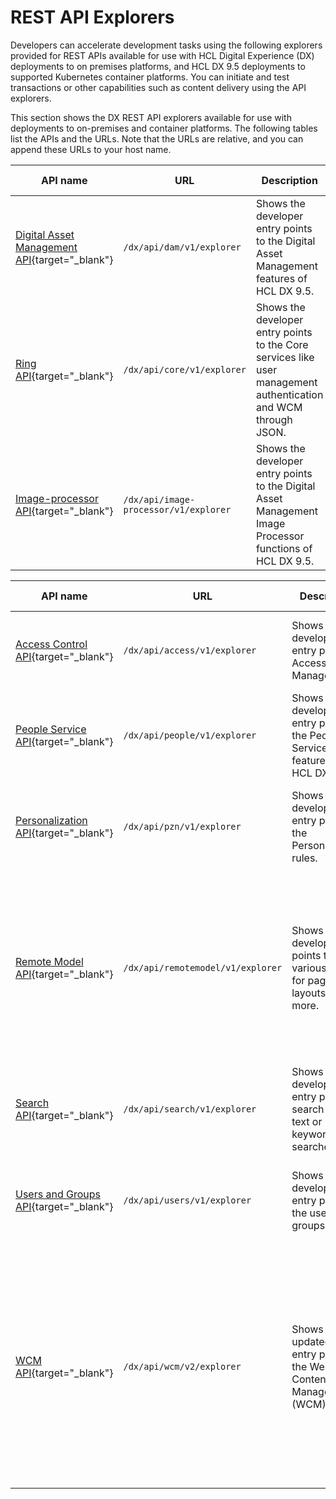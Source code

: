# REST API Explorers

Developers can accelerate development tasks using the following explorers provided for REST APIs available for use with HCL Digital Experience (DX) deployments to on premises platforms, and HCL DX 9.5 deployments to supported Kubernetes container platforms. You can initiate and test transactions or other capabilities such as content delivery using the API explorers.

This section shows the DX REST API explorers available for use with deployments to on-premises and container platforms. The following tables list the APIs and the URLs. Note that the URLs are relative, and you can append these URLs to your host name.

|API name|URL|Description|Additional information|
|--------|---|-----------|----------------------|
|[Digital Asset Management API](https://opensource.hcltechsw.com/experience-api-documentation/dam-api/){target="_blank"}|`/dx/api/dam/v1/explorer`|Shows the developer entry points to the Digital Asset Management features of HCL DX 9.5.|JSON format.|
|[Ring API](https://opensource.hcltechsw.com/experience-api-documentation/ring-api/){target="_blank"}|`/dx/api/core/v1/explorer`|Shows the developer entry points to the Core services like user management authentication and WCM through JSON.|JSON format. See the [HCL Experience API](../hcl_experience_api/index.md) Help Center topic for more information.|
|[Image-processor API](https://opensource.hcltechsw.com/experience-api-documentation/image-processor-api/){target="_blank"}|`/dx/api/image-processor/v1/explorer`|Shows the developer entry points to the Digital Asset Management Image Processor functions of HCL DX 9.5.|JSON format.|

|API name|URL|Description|Additional information|
|--------|---|-----------|----------------------|
|[Access Control API](https://opensource.hcltechsw.com/experience-api-documentation/access-api/){target="_blank"}|`/dx/api/access/v1/explorer`|Shows the developer entry points to Access Control Management.|Atom XML format. See [Portal Access Control REST API](../portal_access_control_interfaces/pacrestapi.md) for more information.|
|[People Service API](https://opensource.hcltechsw.com/experience-api-documentation/people-service-api/){target="_blank"}|`/dx/api/people/v1/explorer`|Shows the developer entry points to the People Service API features of HCL DX 9.5.|JSON format. See [People Service API](../../integration/people_service/api/index.md) for more information.|
|[Personalization API](https://opensource.hcltechsw.com/experience-api-documentation/pzn-api/){target="_blank"}|`/dx/api/pzn/v1/explorer`|Shows the developer entry points to the Personalization rules.|JSON format. See [HCL Digital Experience Personalization](../../../manage_content/pzn/index.md) for more information.|
|[Remote Model API](https://opensource.hcltechsw.com/experience-api-documentation/remotemodel-api/){target="_blank"}|`/dx/api/remotemodel/v1/explorer`|Shows the develop entry points to the various models for pages, layouts, and more.|Atom XML format. Support for more endpoints are planned in upcoming releases. See [Digital Experience Portal Remote Model REST API Explorer](../model_spi/remote_model_rest_api.md) for more information.|
|[Search API](https://opensource.hcltechsw.com/experience-api-documentation/search-api/){target="_blank"}|`/dx/api/search/v1/explorer`|Shows the developer entry points to search (like text or keyword searches).|Atom XML format. See [Search REST API specification](../../../build_sites/search/search-rest-api/index.md) for more information.|
|[Users and Groups API](https://opensource.hcltechsw.com/experience-api-documentation/users-api/){target="_blank"}|`/dx/api/users/v1/explorer`|Shows the developer entry points to the users and groups.|Atom XML format. See [Remote REST service for PUMA](../puma_spi/remote_rest_service_for_puma/index.md) for more information.|
|[WCM API](https://opensource.hcltechsw.com/experience-api-documentation/wcm-api/){target="_blank"}|`/dx/api/wcm/v2/explorer`|Shows the updated set of entry points to the Web Content Manager (WCM).|JSON format. See [REST service for Web Content Manager](../../../manage_content/wcm_development/wcm_rest/index.md) for information about V1 APIs. The V2 APIs are available and out of beta starting CF217. See [Getting started with the REST service for Web Content Manager V2](../../../manage_content/wcm_development/wcm_rest_v2/wcm_rest_v2_starting.md) for more information.|

